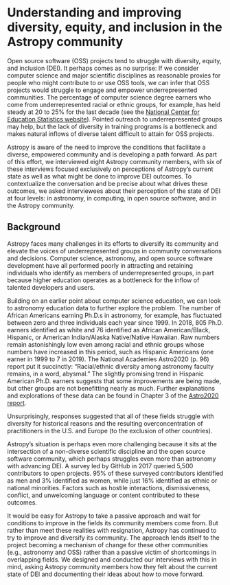 # Understanding and improving diversity, equity, and inclusion in the Astropy community
Open source software (OSS) projects tend to struggle with diversity, equity, and inclusion (DEI). It perhaps comes as no surprise: If we consider computer science and major scientific disciplines as reasonable proxies for people who might contribute to or use OSS tools, we can infer that OSS projects would struggle to engage and empower underrepresented communities. The percentage of computer science degree earners who come from underrepresented racial or ethnic groups, for example, has held steady at 20 to 25% for the last decade (see the [National Center for Education Statistics website](https://nces.ed.gov/ipeds/)). Pointed outreach to underrepresented groups may help, but the lack of diversity in training programs is a bottleneck and makes natural inflows of diverse talent difficult to attain for OSS projects. 

Astropy is aware of the need to improve the conditions that facilitate a diverse, empowered community and is developing a path forward. As part of this effort, we interviewed eight Astropy community members, with six of these interviews focused exclusively on perceptions of Astropy’s current state as well as what might be done to improve DEI outcomes. To contextualize the conversation and be precise about what drives these outcomes, we asked interviewees about their perception of the state of DEI at four levels: in astronomy, in computing, in open source software, and in the Astropy community. 

## Background

Astropy faces many challenges in its efforts to diversify its community and elevate the voices of underrepresented groups in community conversations and decisions. Computer science, astronomy, and open source software development have all performed poorly in attracting and retaining individuals who identify as members of underrepresented groups, in part because higher education operates as a bottleneck for the inflow of talented developers and users. 

Building on an earlier point about computer science education, we can look to astronomy education data to further explore the problem. The number of African Americans earning Ph.D.s in astronomy, for example, has fluctuated between zero and three individuals each year since 1999. In 2018, 805 Ph.D. earners identified as white and 76 identified as African American/Black, Hispanic, or American Indian/Alaska Native/Native Hawaiian. Raw numbers remain astonishingly low even among racial and ethnic groups whose numbers have increased in this period, such as Hispanic Americans (one earner in 1999 to 7 in 2019). The National Academies Astro2020 (p. 96) report put it succinctly: “Racial/ethnic diversity among astronomy faculty remains, in a word, abysmal.” The slightly promising trend in Hispanic American Ph.D. earners suggests that some improvements are being made, but other groups are not benefitting nearly as much. Further explanations and explorations of these data can be found in Chapter 3 of the [Astro2020 report](https://nap.nationalacademies.org/read/26141/chapter/1). 

Unsurprisingly, responses suggested that all of these fields struggle with diversity for historical reasons and the resulting overconcentration of practitioners in the U.S. and Europe (to the exclusion of other countries). 


Astropy’s situation is perhaps even more challenging because it sits at the intersection of a non-diverse scientific discipline and the open source software community, which perhaps struggles even more than astronomy with advancing DEI. A survey led by GitHub in 2017 queried 5,500 contributors to open projects. 95% of these surveyed contributors identified as men and 3% identified as women, while just 16% identified as ethnic or national minorities. Factors such as hostile interactions, dismissiveness, conflict, and unwelcoming language or content contributed to these outcomes.

It would be easy for Astropy to take a passive approach and wait for conditions to improve in the fields its community members come from. But rather than meet these realities with resignation, Astropy has continued to try to improve and diversify its community. The approach lends itself to the project becoming a mechanism of change for these other communities (e.g., astronomy and OSS) rather than a passive victim of shortcomings in overlapping fields. We designed and conducted our interviews with this in mind, asking Astropy community members how they felt about the current state of DEI and documenting their ideas about how to move forward.


